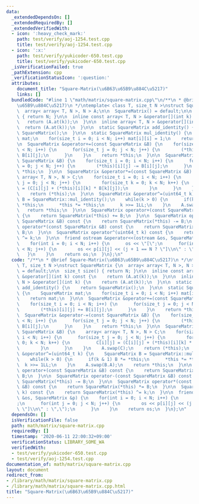 ```yaml
---
data:
  _extendedDependsOn: []
  _extendedRequiredBy: []
  _extendedVerifiedWith:
  - icon: ':heavy_check_mark:'
    path: test/verify/aoj-1254.test.cpp
    title: test/verify/aoj-1254.test.cpp
  - icon: ':x:'
    path: test/verify/yukicoder-650.test.cpp
    title: test/verify/yukicoder-650.test.cpp
  _isVerificationFailed: true
  _pathExtension: cpp
  _verificationStatusIcon: ':question:'
  attributes:
    document_title: "Square-Matrix(\u6B63\u65B9\u884C\u5217)"
    links: []
  bundledCode: "#line 1 \"math/matrix/square-matrix.cpp\"\n/**\n * @brief Square-Matrix(\u6B63\
    \u65B9\u884C\u5217)\n */\ntemplate< class T, size_t N >\nstruct SquareMatrix {\n\
    \  array< array< T, N >, N > A;\n\n  SquareMatrix() = default;\n\n  size_t size()\
    \ { return N; }\n\n  inline const array< T, N > &operator[](int k) const {\n \
    \   return (A.at(k));\n  }\n\n  inline array< T, N > &operator[](int k) {\n  \
    \  return (A.at(k));\n  }\n\n  static SquareMatrix add_identity() {\n    return\
    \ SquareMatrix();\n  }\n\n  static SquareMatrix mul_identity() {\n    SquareMatrix\
    \ mat;\n    for(size_t i = 0; i < N; i++) mat[i][i] = 1;\n    return mat;\n  }\n\
    \n  SquareMatrix &operator+=(const SquareMatrix &B) {\n    for(size_t i = 0; i\
    \ < N; i++) {\n      for(size_t j = 0; j < N; j++) {\n        (*this)[i][j] +=\
    \ B[i][j];\n      }\n    }\n    return *this;\n  }\n\n  SquareMatrix &operator-=(const\
    \ SquareMatrix &B) {\n    for(size_t i = 0; i < N; i++) {\n      for(size_t j\
    \ = 0; j < N; j++) {\n        (*this)[i][j] -= B[i][j];\n      }\n    }\n    return\
    \ *this;\n  }\n\n  SquareMatrix &operator*=(const SquareMatrix &B) {\n    array<\
    \ array< T, N >, N > C;\n    for(size_t i = 0; i < N; i++) {\n      for(size_t\
    \ j = 0; j < N; j++) {\n        for(size_t k = 0; k < N; k++) {\n          C[i][j]\
    \ = (C[i][j] + (*this)[i][k] * B[k][j]);\n        }\n      }\n    }\n    A.swap(C);\n\
    \    return (*this);\n  }\n\n  SquareMatrix &operator^=(uint64_t k) {\n    SquareMatrix\
    \ B = SquareMatrix::mul_identity();\n    while(k > 0) {\n      if(k & 1) B *=\
    \ *this;\n      *this *= *this;\n      k >>= 1LL;\n    }\n    A.swap(B.A);\n \
    \   return *this;\n  }\n\n  SquareMatrix operator+(const SquareMatrix &B) const\
    \ {\n    return SquareMatrix(*this) += B;\n  }\n\n  SquareMatrix operator-(const\
    \ SquareMatrix &B) const {\n    return SquareMatrix(*this) -= B;\n  }\n\n  SquareMatrix\
    \ operator*(const SquareMatrix &B) const {\n    return SquareMatrix(*this) *=\
    \ B;\n  }\n\n  SquareMatrix operator^(uint64_t k) const {\n    return SquareMatrix(*this)\
    \ ^= k;\n  }\n\n  friend ostream &operator<<(ostream &os, SquareMatrix &p) {\n\
    \    for(int i = 0; i < N; i++) {\n      os << \"[\";\n      for(int j = 0; j\
    \ < N; j++) {\n        os << p[i][j] << (j + 1 == N ? \"]\\n\" : \",\");\n   \
    \   }\n    }\n    return os;\n  }\n};\n"
  code: "/**\n * @brief Square-Matrix(\u6B63\u65B9\u884C\u5217)\n */\ntemplate< class\
    \ T, size_t N >\nstruct SquareMatrix {\n  array< array< T, N >, N > A;\n\n  SquareMatrix()\
    \ = default;\n\n  size_t size() { return N; }\n\n  inline const array< T, N >\
    \ &operator[](int k) const {\n    return (A.at(k));\n  }\n\n  inline array< T,\
    \ N > &operator[](int k) {\n    return (A.at(k));\n  }\n\n  static SquareMatrix\
    \ add_identity() {\n    return SquareMatrix();\n  }\n\n  static SquareMatrix mul_identity()\
    \ {\n    SquareMatrix mat;\n    for(size_t i = 0; i < N; i++) mat[i][i] = 1;\n\
    \    return mat;\n  }\n\n  SquareMatrix &operator+=(const SquareMatrix &B) {\n\
    \    for(size_t i = 0; i < N; i++) {\n      for(size_t j = 0; j < N; j++) {\n\
    \        (*this)[i][j] += B[i][j];\n      }\n    }\n    return *this;\n  }\n\n\
    \  SquareMatrix &operator-=(const SquareMatrix &B) {\n    for(size_t i = 0; i\
    \ < N; i++) {\n      for(size_t j = 0; j < N; j++) {\n        (*this)[i][j] -=\
    \ B[i][j];\n      }\n    }\n    return *this;\n  }\n\n  SquareMatrix &operator*=(const\
    \ SquareMatrix &B) {\n    array< array< T, N >, N > C;\n    for(size_t i = 0;\
    \ i < N; i++) {\n      for(size_t j = 0; j < N; j++) {\n        for(size_t k =\
    \ 0; k < N; k++) {\n          C[i][j] = (C[i][j] + (*this)[i][k] * B[k][j]);\n\
    \        }\n      }\n    }\n    A.swap(C);\n    return (*this);\n  }\n\n  SquareMatrix\
    \ &operator^=(uint64_t k) {\n    SquareMatrix B = SquareMatrix::mul_identity();\n\
    \    while(k > 0) {\n      if(k & 1) B *= *this;\n      *this *= *this;\n    \
    \  k >>= 1LL;\n    }\n    A.swap(B.A);\n    return *this;\n  }\n\n  SquareMatrix\
    \ operator+(const SquareMatrix &B) const {\n    return SquareMatrix(*this) +=\
    \ B;\n  }\n\n  SquareMatrix operator-(const SquareMatrix &B) const {\n    return\
    \ SquareMatrix(*this) -= B;\n  }\n\n  SquareMatrix operator*(const SquareMatrix\
    \ &B) const {\n    return SquareMatrix(*this) *= B;\n  }\n\n  SquareMatrix operator^(uint64_t\
    \ k) const {\n    return SquareMatrix(*this) ^= k;\n  }\n\n  friend ostream &operator<<(ostream\
    \ &os, SquareMatrix &p) {\n    for(int i = 0; i < N; i++) {\n      os << \"[\"\
    ;\n      for(int j = 0; j < N; j++) {\n        os << p[i][j] << (j + 1 == N ?\
    \ \"]\\n\" : \",\");\n      }\n    }\n    return os;\n  }\n};\n"
  dependsOn: []
  isVerificationFile: false
  path: math/matrix/square-matrix.cpp
  requiredBy: []
  timestamp: '2020-06-11 22:00:32+09:00'
  verificationStatus: LIBRARY_SOME_WA
  verifiedWith:
  - test/verify/yukicoder-650.test.cpp
  - test/verify/aoj-1254.test.cpp
documentation_of: math/matrix/square-matrix.cpp
layout: document
redirect_from:
- /library/math/matrix/square-matrix.cpp
- /library/math/matrix/square-matrix.cpp.html
title: "Square-Matrix(\u6B63\u65B9\u884C\u5217)"
---
```

